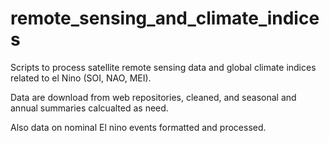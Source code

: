 # remote_sensing_and_climate_indices
Scripts to process satellite remote sensing data and global climate indices 
related to el Nino (SOI, NAO, MEI).  

Data are download from web repositories, cleaned, and seasonal and annual
summaries calcualted as need.

Also data on nominal El nino events formatted and processed.
